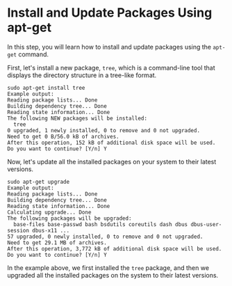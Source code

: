 # Install and Update Packages Using apt-get

In this step, you will learn how to install and update packages using the `apt-get` command.

First, let's install a new package, `tree`, which is a command-line tool that displays the directory structure in a tree-like format.

```
sudo apt-get install tree
Example output:
Reading package lists... Done
Building dependency tree... Done
Reading state information... Done
The following NEW packages will be installed:
  tree
0 upgraded, 1 newly installed, 0 to remove and 0 not upgraded.
Need to get 0 B/56.0 kB of archives.
After this operation, 152 kB of additional disk space will be used.
Do you want to continue? [Y/n] Y
```

Now, let's update all the installed packages on your system to their latest versions.

```
sudo apt-get upgrade
Example output:
Reading package lists... Done
Building dependency tree... Done
Reading state information... Done
Calculating upgrade... Done
The following packages will be upgraded:
  base-files base-passwd bash bsdutils coreutils dash dbus dbus-user-session dbus-x11 ...
57 upgraded, 0 newly installed, 0 to remove and 0 not upgraded.
Need to get 29.1 MB of archives.
After this operation, 3,772 kB of additional disk space will be used.
Do you want to continue? [Y/n] Y
```

In the example above, we first installed the `tree` package, and then we upgraded all the installed packages on the system to their latest versions.

